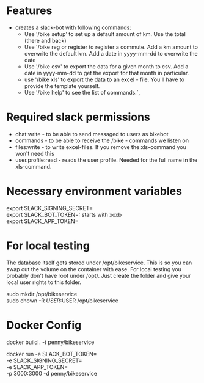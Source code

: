 # Features
* creates a slack-bot with following commands:  
    * Use '/bike setup' to set up a default amount of km. Use the total (there and back)
    * Use '/bike reg or register to register a commute. Add a km amount to overwrite the default km. Add a date in yyyy-mm-dd to overwrite the date
    * Use '/bike csv' to export the data for a given month to csv. Add a date in yyyy-mm-dd to get the export for that month in particular.
    * use '/bike xls' to export the data to an excel - file. You'll have to provide the template yourself. 
    * Use '/bike help' to see the list of commands.`,

# Required slack permissions
* chat:write    -   to be able to send messaged to users as bikebot
* commands      -   to be able to receive the /bike - commands we listen on
* files:write   -   to write excel-files. If you remove the xls-command you won't need this
* user.profile:read - reads the user profile. Needed for the full name in the xls-command. 

# Necessary environment variables  
export SLACK_SIGNING_SECRET=<your-signing-secret>  
export SLACK_BOT_TOKEN=<your-bot-token>: starts with xoxb  
export SLACK_APP_TOKEN=<your-app-token>

# For local testing
The database itself gets stored under /opt/bikeservice. This is so you can swap out the volume on the container with ease. 
For local testing you probably don't have root under /opt/. Just create the folder and give your local user rights to this folder.  

sudo mkdir /opt/bikeservice  
sudo chown -R $USER:$USER /opt/bikeservice  

# Docker Config
docker build . -t penny/bikeservice

docker run -e SLACK_BOT_TOKEN=<your-bot-token> \
-e SLACK_SIGNING_SECRET=<your-signing-secret> \
-e SLACK_APP_TOKEN=<your-app-token> \
-p 3000:3000 -d penny/bikeservice
